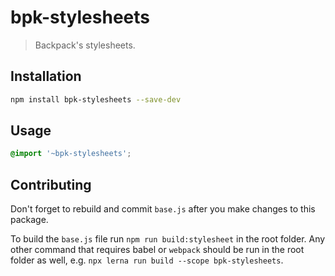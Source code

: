 # bpk-stylesheets

> Backpack's stylesheets.

## Installation

```sh
npm install bpk-stylesheets --save-dev
```

## Usage

```scss
@import '~bpk-stylesheets';
```

## Contributing

Don't forget to rebuild and commit `base.js` after you make changes to this package.

To build the `base.js` file run `npm run build:stylesheet` in the root folder.
Any other command that requires babel or `webpack` should be run in the root folder as well, e.g. `npx lerna run build --scope bpk-stylesheets`.
